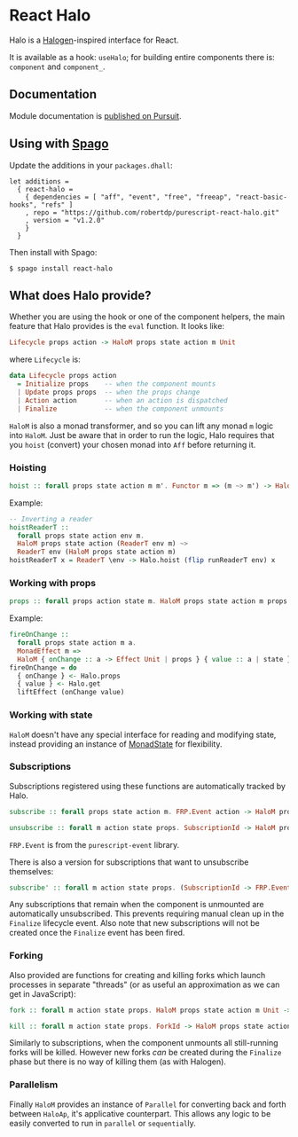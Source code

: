 # React Halo

Halo is a [Halogen](https://github.com/purescript-halogen/purescript-halogen)-inspired interface for React.

It is available as a hook: `useHalo`; for building entire components there is: `component` and `component_`.

## Documentation

Module documentation is [published on Pursuit](http://pursuit.purescript.org/packages/purescript-react-halo).

## Using with [Spago](https://github.com/purescript/spago)

Update the additions in your `packages.dhall`:

```dhall
let additions =
  { react-halo =
    { dependencies = [ "aff", "event", "free", "freeap", "react-basic-hooks", "refs" ]
    , repo = "https://github.com/robertdp/purescript-react-halo.git"
    , version = "v1.2.0"
    }
  }
```

Then install with Spago:

`$ spago install react-halo`

## What does Halo provide?

Whether you are using the hook or one of the component helpers, the main feature that Halo provides is the `eval` function. It looks like:

```purescript
Lifecycle props action -> HaloM props state action m Unit
```

where `Lifecycle` is:

```purescript
data Lifecycle props action
  = Initialize props    -- when the component mounts
  | Update props props  -- when the props change
  | Action action       -- when an action is dispatched
  | Finalize            -- when the component unmounts
```

`HaloM` is also a monad transformer, and so you can lift any monad `m`  logic into `HaloM`. Just be aware that in order to run the logic, Halo requires that you `hoist` (convert) your chosen monad into `Aff` before returning it.

### Hoisting

```purescript
hoist :: forall props state action m m'. Functor m => (m ~> m') -> HaloM props state action m ~> HaloM props state action m'
```

Example:

```purescript
-- Inverting a reader
hoistReaderT ::
  forall props state action env m.
  HaloM props state action (ReaderT env m) ~>
  ReaderT env (HaloM props state action m)
hoistReaderT x = ReaderT \env -> Halo.hoist (flip runReaderT env) x
```

### Working with props

```purescript
props :: forall props action state m. HaloM props state action m props
```

Example:

```purescript
fireOnChange ::
  forall props state action m a.
  MonadEffect m =>
  HaloM { onChange :: a -> Effect Unit | props } { value :: a | state } action m Unit
fireOnChange = do
  { onChange } <- Halo.props
  { value } <- Halo.get
  liftEffect (onChange value)
```

### Working with state

`HaloM` doesn't have any special interface for reading and modifying state, instead providing an instance of [MonadState](https://pursuit.purescript.org/packages/purescript-transformers/docs/Control.Monad.State.Class) for flexibility.

### Subscriptions

Subscriptions registered using these functions are automatically tracked by Halo.

```purescript
subscribe :: forall props state action m. FRP.Event action -> HaloM props state action m SubscriptionId

unsubscribe :: forall m action state props. SubscriptionId -> HaloM props state action m Unit
```

`FRP.Event` is from the `purescript-event` library.

There is also a version for subscriptions that want to unsubscribe themselves:

```purescript
subscribe' :: forall m action state props. (SubscriptionId -> FRP.Event action) -> HaloM props state action m SubscriptionId
```

Any subscriptions that remain when the component is unmounted are automatically unsubscribed. This prevents requiring manual clean up in the `Finalize` lifecycle event. Also note that new subscriptions will not be created once the `Finalize` event has been fired.

### Forking

Also provided are functions for creating and killing forks which launch processes in separate "threads" (or as useful an approximation as we can get in JavaScript):

```purescript
fork :: forall m action state props. HaloM props state action m Unit -> HaloM props state action m ForkId

kill :: forall m action state props. ForkId -> HaloM props state action m Unit
```

Similarly to subscriptions, when the component unmounts all still-running forks will be killed. However new forks _can_ be created during the `Finalize` phase but there is no way of killing them (as with Halogen).


### Parallelism

Finally `HaloM` provides an instance of `Parallel` for converting back and forth between `HaloAp`, it's applicative counterpart. This allows any logic to be easily converted to run in `parallel` or `sequential`ly.

